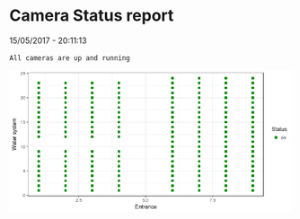 Camera Status report
================
15/05/2017 - 20:11:13

    All cameras are up and running

![](camreport_files/figure-markdown_github/unnamed-chunk-2-1.png)
